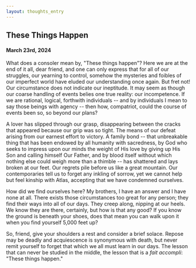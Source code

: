 ```yaml
---
layout: thoughts_entry
---
```


## These Things Happen

#### March 23rd, 2024

What does a consoler mean by, "These things happen"? Here we are at the end of it all,
dear friend, and one can only express that for all of our struggles, our yearning to
control, somehow the mysteries and foibles of our imperfect world have eluded our
understanding once again. But fret not! Our circumstance does not indicate our ineptitude.
It may seem as though our coarse handling of events belies one true reality: our
incompetence. If we are rational, logical, forthwith individuals -- and by individuals
I mean to say those beings with agency -- then how, compatriot, could the course of
events been so, so beyond our plans?

A lover has slipped through our grasp, disappearing between the cracks that appeared
because our grip was so tight. The means of our defeat arising from our earnest effort
to victory. A family bond -- that unbreakable thing that has been endowed by all humanity
with sacredness, by God who seeks to impress upon our minds the weight of
His love by giving up His Son and calling himself Our Father, and by blood itself without
which nothing else could weigh more than a thimble -- has shattered and lays broken at our
feet. Our regrets pile before us like a great mountain. Our contemporaries tell us to
forget any inkling of sorrow, yet we cannot help but feel kinship with Atlas, accepting that
we have condemned ourselves.

How did we find ourselves here? My brothers, I have an answer and I have none at all. There
exists those circumstances too great for any person; they find their ways into all of our
days. They creep along, nipping at our heels. We know they are there, certainly, but how is
that any good? If you know the ground is beneath your shoes, does that mean you can walk upon
it when you find yourself 5,000 feet up?

So, friend, give your shoulders a rest and consider a brief solace. Repose may be deadly and
acquiescence is synonymous with death, but never remit yourself to forget that which we all must learn
in our days. The lesson that can never be studied in the middle, the lesson that is a *fait accompli*:
"These things happen."
